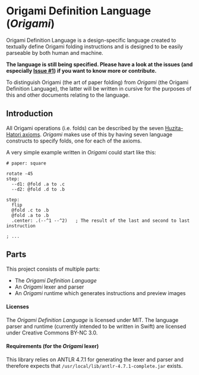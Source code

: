# Origami Definition Language (_Origami_)
Origami Definition Language is a design-specific language created to textually define Origami folding instructions and is designed to be easily parseable by both human and machine.

**The language is still being specified. Please have a look at the issues (and especially [Issue #1](https://github.com/padarom/origami/issues/1)) if you want to know more or contribute.**

To distinguish Origami (the art of paper folding) from _Origami_ (the Origami Definition Language), the latter will be written in cursive for the purposes of this and other documents relating to the language.

## Introduction
All Origami operations (i.e. folds) can be described by the seven [Huzita-Hatori axioms](https://en.wikipedia.org/wiki/Huzita%E2%80%93Hatori_axioms). _Origami_ makes use of this by having seven language constructs to specify folds, one for each of the axioms.

A very simple example written in _Origami_ could start like this:
```origami
# paper: square

rotate -45
step:
  --d1: @fold .a to .c
  --d2: @fold .d to .b

step:
  flip
  @fold .c to .b
  @fold .a to .b
  .center: .(--^1 --^2)   ; The result of the last and second to last instruction

; ...
```

## Parts
This project consists of multiple parts:
- The _Origami Definition Language_
- An _Origami_ lexer and parser
- An _Origami_ runtime which generates instructions and preview images

#### Licenses
The _Origami Definition Language_ is licensed under MIT. The language parser and runtime (currently intended to be written in Swift) are licensed under Creative Commons BY-NC 3.0.

#### Requirements (for the _Origami_ lexer)
This library relies on ANTLR 4.7.1 for generating the lexer and parser and therefore expects that `/usr/local/lib/antlr-4.7.1-complete.jar` exists.

